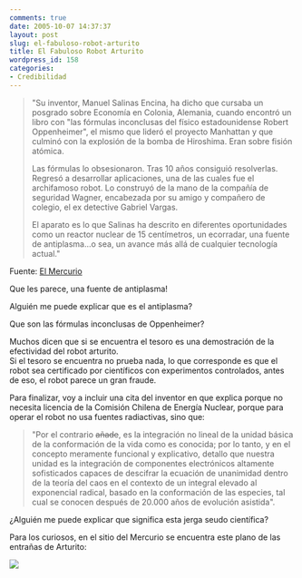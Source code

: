 ```yaml
---
comments: true
date: 2005-10-07 14:37:37
layout: post
slug: el-fabuloso-robot-arturito
title: El Fabuloso Robot Arturito
wordpress_id: 158
categories:
- Credibilidad
---
```


> "Su inventor, Manuel Salinas Encina, ha dicho que cursaba un posgrado sobre Economía en Colonia, Alemania, cuando encontró un libro con "las fórmulas inconclusas del físico estadounidense Robert Oppenheimer", el mismo que lideró el proyecto Manhattan y que culminó con la explosión de la bomba de Hiroshima. Eran sobre fisión atómica.
> 
> Las fórmulas lo obsesionaron. Tras 10 años consiguió resolverlas. Regresó a desarrollar aplicaciones, una de las cuales fue el archifamoso robot. Lo construyó de la mano de la compañía de seguridad Wagner, encabezada por su amigo y compañero de colegio, el ex detective Gabriel Vargas.
> 
> El aparato es lo que Salinas ha descrito en diferentes oportunidades como un reactor nuclear de 15 centímetros, un ecorradar, una fuente de antiplasma...o sea, un avance más allá de cualquier tecnología actual."

Fuente: [El Mercurio](http://diario.elmercurio.com/2005/10/06/ciencia_y_tecnologia/ciencia_y_tecnologia/noticias/078EF302-4E09-4587-90CF-FCDCD18119C0.htm)

Que les parece, una fuente de antiplasma!

Alguién me puede explicar que es el antiplasma?

Que son las fórmulas inconclusas de Oppenheimer?

Muchos dicen que si se encuentra el tesoro es una demostración de la efectividad del robot arturito.   
Si el tesoro se encuentra no prueba nada, lo que corresponde es que el robot sea certificado por científicos con experimentos controlados, antes de eso, el robot parece un gran fraude.

Para finalizar, voy a incluir una cita del inventor en que explica porque no necesita licencia de la Comisión Chilena de Energía Nuclear, porque para operar el robot no usa fuentes radiactivas, sino que:

> "Por el contrario <del>añade</del>, es la integración no lineal de la unidad básica de la conformación de la vida como es conocida; por lo tanto, y en el concepto meramente funcional y explicativo, detallo que nuestra unidad es la integración de componentes electrónicos altamente sofisticados capaces de descifrar la ecuación de unanimidad dentro de la teoría del caos en el contexto de un integral elevado al exponencial radical, basado en la conformación de las especies, tal cual se conocen después de 20.000 años de evolución asistida".

¿Alguién me puede explicar que significa esta jerga seudo científica?

Para los curiosos, en el sitio del Mercurio se encuentra este plano de las entrañas de Arturito:

[![](http://www.lnds.net/archives/arturito-thumb.JPG)](http://www.lnds.net/archives/arturito.html)



